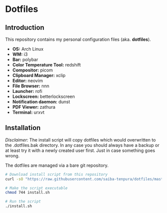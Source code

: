# Dotfiles

## Introduction
This repository contains my personal configuration files (aka. **dotfiles**).

* **OS:** Arch Linux
* **WM:** i3
* **Bar:** polybar
* **Color Temperature Tool:** redshift
* **Compositor:** picom
* **Clipboard Manager:** xclip
* **Editor:** neovim
* **File Browser:** nnn
* **Launcher:** rofi
* **Lockscreen:** betterlockscreen
* **Notification daemon:** dunst
* **PDF Viewer:** zathura
* **Terminal:** urxvt

## Installation
*Disclaimer:* The install script will copy dotfiles which would overwritten to the .dotfiles.bak directory. In any case you should always have a backup or at least try it with a newly created user first. Just in case something goes wrong.

The dotfiles are managed via a bare git repository.
```bash
# Download install script from this repository
curl -sO "https://raw.githubusercontent.com/saiba-tenpura/dotfiles/master/install.sh"

# Make the script executable
chmod 744 install.sh

# Run the script
./install.sh
```
